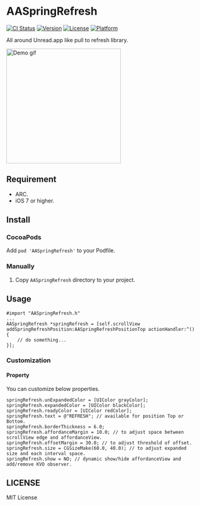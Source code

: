 # AASpringRefresh
[![CI Status](https://travis-ci.org/r-plus/AASpringRefresh.svg?branch=master)](https://travis-ci.org/r-plus/AASpringRefresh)
[![Version](https://img.shields.io/cocoapods/v/AASpringRefresh.svg?style=flat)](http://cocoadocs.org/docsets/AASpringRefresh)
[![License](https://img.shields.io/cocoapods/l/AASpringRefresh.svg?style=flat)](http://cocoadocs.org/docsets/AASpringRefresh)
[![Platform](https://img.shields.io/cocoapods/p/AASpringRefresh.svg?style=flat)](http://cocoadocs.org/docsets/AASpringRefresh)

All around Unread.app like pull to refresh library.

<img src="http://f.cl.ly/items/2u1f3V190J3Z1t3E3d3T/Screen%20Recording%202015-02-15%20at%2011.27%20%E5%8D%88%E5%BE%8C.gif" alt="Demo gif" width="300" />

## Requirement
- ARC.
- iOS 7 or higher.

## Install
### CocoaPods
Add `pod 'AASpringRefresh'` to your Podfile.

### Manually

1. Copy `AASpringRefresh` directory to your project.

## Usage

    #import "AASpringRefresh.h"
    ...
    AASpringRefresh *springRefresh = [self.scrollView addSpringRefreshPosition:AASpringRefreshPositionTop actionHandler:^() {
        // do something...
    }];
    
### Customization
#### Property
You can customize below properties.

    springRefresh.unExpandedColor = [UIColor grayColor];
    springRefresh.expandedColor = [UIColor blackColor];
    springRefresh.readyColor = [UIColor redColor];
    springRefresh.text = @"REFRESH"; // available for position Top or Bottom.
    springRefresh.borderThickness = 6.0;
    springRefresh.affordanceMargin = 10.0; // to adjust space between scrollView edge and affordanceView.
    springRefresh.offsetMargin = 30.0; // to adjust threshold of offset.
    springRefresh.size = CGSizeMake(60.0, 40.0); // to adjust expanded size and each interval space.
    springRefresh.show = NO; // dynamic show/hide affordanceView and add/remove KVO observer.

## LICENSE
MIT License
